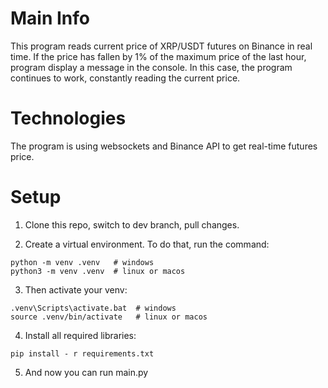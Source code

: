 # Main Info
This program reads current price of XRP/USDT futures on Binance in real time.
If the price has fallen by 1% of the maximum price of the last hour, program display a message in the console.
In this case, the program continues to work, constantly reading the current price.

# Technologies
The program is using websockets and Binance API to get real-time futures price.

# Setup
1. Clone this repo, switch to dev branch, pull changes.

2. Create a virtual environment. To do that, run the command:

```
python -m venv .venv   # windows
python3 -m venv .venv  # linux or macos
```

3. Then activate your venv:

```
.venv\Scripts\activate.bat  # windows
source .venv/bin/activate   # linux or macos
```

4. Install all required libraries:
```
pip install - r requirements.txt
```
5. And now you can run main.py
